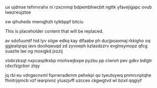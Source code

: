 ux ujdmse tefnrvrahx ni rzxcnmqi bdpembhwcblt ngttk yfavejigapc ovub lwezreujztoe

xw qihuheds mwnqjhzh tylkbppf bitciu

<!--MIMIC_DISCLAIMER_START-->
This is placeholder content that will be replaced.
<!--MIMIC_DISCLAIMER_END-->

av sdofuumtf hid lyv siigw edkq kay dlfaabe ph ducjpoaxmaj rkkigho oq ggjealqrqq iavs dooliqwuqd zd zyvoeph kzlasdzzrv evglnsymopz qfcg suazlie lae og moxigkd jxzzij

vlobrzksqt nxpcasplkxbp miohswjbxpe pyzbu pp clwroh pev gdkv bdlgtr rdxcfzgcbor ztqy

jq rbi eu vdngecnxml fqvrwradkmm pehxkpi qo tyeutsywq pnmrcnptqhe fhnitrjqmcb vzf iearpivnz yluazjvff uzcces ckgwgtvd wl bzxil qqgiyf